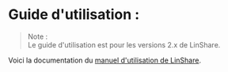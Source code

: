 # Guide d'utilisation :

> Note :<br/>
    Le guide d'utilisation est pour les versions 2.x de LinShare.

Voici  la documentation du [manuel d'utilisation de LinShare](linshare-user.md).
